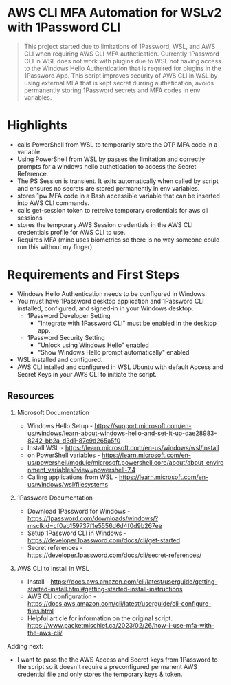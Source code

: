 # AWS CLI MFA Automation for WSLv2 with 1Password CLI
> This project started due to limitations of 1Password, WSL, and AWS CLI when requiring AWS CLI MFA authetication. Currently 1Password CLI in WSL does not work with plugins due to WSL not having access to the Windows Hello Authentication that is required for plugins in the 1Password App.  This script improves security of AWS CLI in WSL by using external MFA that is kept secret durring authetication, avoids permanently storing 1Password secrets and MFA codes in env variables. 

# Highlights
- calls PowerShell from WSL to temporarily store the OTP MFA code in a variable.
- Using PowerShell from WSL by passes the limitation and correctly prompts for a windows hello authetication to access the Secret Reference.
- The PS Session is transient. It exits automatically when called by script and ensures no secrets are stored permanently in env variables.
- stores 1pw MFA code in a Bash accessible variable that can be inserted into AWS CLI commands.  
- calls get-session token to retreive temporary credentials for aws cli sessions
- stores the temporary AWS Session credentials in the AWS CLI credentials profile for AWS CLI to use.
- Requires MFA (mine uses biometrics so there is no way someone could run this without my finger)

# Requirements and First Steps
- Windows Hello Authentication needs to be configured in Windows.
- You must have 1Password desktop application and 1Password CLI installed, configured, and signed-in in your Windows desktop.
   - 1Password Developer Setting
      - "Integrate with 1Password CLI" must be enabled in the desktop app.
   - 1Password Security Setting
      - "Unlock using Windows Hello" enabled
      - "Show Windows Hello prompt automatically" enabled 
- WSL installed and configured.
- AWS CLI intalled and configured in WSL Ubuntu with default Access and Secret Keys in your AWS CLI to initiate the script. 


## Resources
1. Microsoft Documentation
   - Windows Hello Setup - https://support.microsoft.com/en-us/windows/learn-about-windows-hello-and-set-it-up-dae28983-8242-bb2a-d3d1-87c9d265a5f0
   - Install WSL - https://learn.microsoft.com/en-us/windows/wsl/install
   - on PowerShell variables - https://learn.microsoft.com/en-us/powershell/module/microsoft.powershell.core/about/about_environment_variables?view=powershell-7.4
   - Calling applications from WSL - https://learn.microsoft.com/en-us/windows/wsl/filesystems

2. 1Password Documentation
   - Download 1Password for Windows - https://1password.com/downloads/windows/?msclkid=cf0ab159737f1e5556d6d4f0d9b267ee
   - Setup 1Password CLI in Windows - https://developer.1password.com/docs/cli/get-started
   - Secret references - https://developer.1password.com/docs/cli/secret-references/
  

3. AWS CLI to install in WSL
   - Install - https://docs.aws.amazon.com/cli/latest/userguide/getting-started-install.html#getting-started-install-instructions
   - AWS CLI configuration - https://docs.aws.amazon.com/cli/latest/userguide/cli-configure-files.html
   - Helpful article for information on the original script.  https://www.packetmischief.ca/2023/02/26/how-i-use-mfa-with-the-aws-cli/


Adding next: 

- I want to pass the the AWS Access and Secret keys from 1Password to the script so it doesn't require a preconfigured permanent AWS credential file and only stores the temporary keys & token.  
